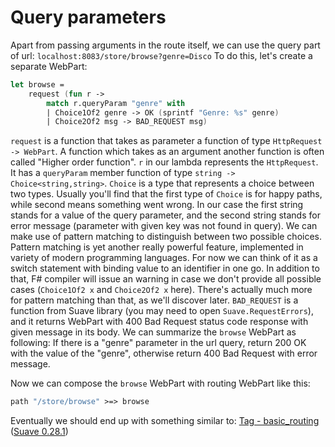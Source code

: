 # Query parameters

Apart from passing arguments in the route itself, we can use the query part of url:
`localhost:8083/store/browse?genre=Disco`
To do this, let's create a separate WebPart:

```fsharp
let browse =
    request (fun r ->
        match r.queryParam "genre" with
        | Choice1Of2 genre -> OK (sprintf "Genre: %s" genre)
        | Choice2Of2 msg -> BAD_REQUEST msg)
```

`request` is a function that takes as parameter a function of type `HttpRequest -> WebPart`.
A function which takes as an argument another function is often called "Higher order function".
`r` in our lambda represents the `HttpRequest`. It has a `queryParam` member function of type 
`string -> Choice<string,string>`. `Choice` is a type that represents a choice between two types.
Usually you'll find that the first type of `Choice` is for happy paths, while second means something went wrong.
In our case the first string stands for a value of the query parameter, and the second string stands for error message (parameter with given key was not found in query).
We can make use of pattern matching to distinguish between two possible choices.
Pattern matching is yet another really powerful feature, implemented in variety of modern programming languages. 
For now we can think of it as a switch statement with binding value to an identifier in one go.
In addition to that, F# compiler will issue an warning in case we don't provide all possible cases (`Choice1Of2 x` and `Choice2Of2 x` here).
There's actually much more for pattern matching than that, as we'll discover later.
`BAD_REQUEST` is a function from Suave library (you may need to open `Suave.RequestErrors`), and it returns WebPart with 400 Bad Request status code response with given message in its body.
We can summarize the `browse` WebPart as following:
If there is a "genre" parameter in the url query, return 200 OK with the value of the "genre", otherwise return 400 Bad Request with error message.

Now we can compose the `browse` WebPart with routing WebPart like this:

```fsharp
path "/store/browse" >=> browse
```

Eventually we should end up with something similar to: [Tag - basic_routing](https://github.com/theimowski/SuaveMusicStore/tree/basic_routing)
([Suave 0.28.1](https://github.com/SuaveIO/suave/tree/v0.28.1))
